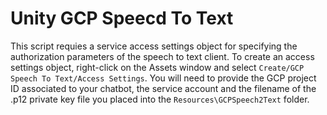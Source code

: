 # Unity GCP Speecd To Text

This script requies a service access settings object for specifying the authorization parameters of the speech to text client. To create an access settings object, right-click on the Assets window and select `Create/GCP Speech To Text/Access Settings`. You will need to provide the GCP project ID associated to your chatbot, the service account and the filename of the .p12 private key file you placed into the `Resources\GCPSpeech2Text` folder.
